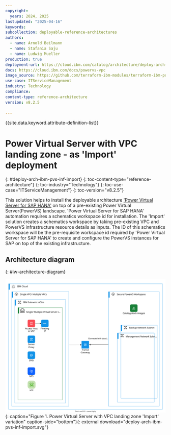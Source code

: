 ```yaml
---
copyright:
  years: 2024, 2025
lastupdated: "2025-04-16"
keywords:
subcollection: deployable-reference-architectures
authors:
  - name: Arnold Beilmann
  - name: Stafania Saju
  - name: Ludwig Mueller
production: true
deployment-url: https://cloud.ibm.com/catalog/architecture/deploy-arch-ibm-pvs-inf-2dd486c7-b317-4aaa-907b-42671485ad96-global
docs: https://cloud.ibm.com/docs/powervs-vpc
image_source: https://github.com/terraform-ibm-modules/terraform-ibm-powervs-infrastructure/blob/main/reference-architectures/reference-architectures/import/deploy-arch-ibm-pvs-inf-import.svg
use-case: ITServiceManagement
industry: Technology
compliance:
content-type: reference-architecture
version: v8.2.5

---
```


{{site.data.keyword.attribute-definition-list}}

# Power Virtual Server with VPC landing zone - as 'Import' deployment
{: #deploy-arch-ibm-pvs-inf-import}
{: toc-content-type="reference-architecture"}
{: toc-industry="Technology"}
{: toc-use-case="ITServiceManagement"}
{: toc-version="v8.2.5"}

This solution helps to install the deployable architecture ['Power Virtual Server for SAP HANA'](https://cloud.ibm.com/catalog/architecture/deploy-arch-ibm-pvs-sap-9aa6135e-75d5-467e-9f4a-ac2a21c069b8-global) on top of a pre-existing Power Virtual Server(PowerVS) landscape. 'Power Virtual Server for SAP HANA' automation requires a schematics workspace id for installation. The 'Import' solution creates a schematics workspace by taking pre-existing VPC and PowerVS infrastructure resource details as inputs. The ID of this schematics workspace will be the pre-requisite workspace id required by 'Power Virtual Server for SAP HANA' to create and configure the PowerVS instances for SAP on top of the existing infrastructure.

## Architecture diagram
{: #iw-architecture-diagram}

![Architecture diagram for 'Power Virtual Server with VPC landing zone' - variation 'Import'.](deploy-arch-ibm-pvs-inf-import.svg "Architecture diagram"){: caption="Figure 1. Power Virtual Server with VPC landing zone 'Import' variation" caption-side="bottom"}{: external download="deploy-arch-ibm-pvs-inf-import.svg"}
